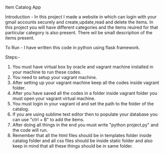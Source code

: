 Item Catalog App

Introduction -
In this project I made a website in which can login with your gmail accounts securely and create,update,read and delete the items. In this project you will have different categories and the items reuired for that particular category is also present. There wil be small description of the items present.

To Run -
I have written this code in python using flask framework.

Steps:-
1. You must have virtual box by oracle and vagrant machine installed in your machine to run these codes.
2. You need to setup your vagrant machine.
3. After setting up your vagrant machine keep all the codes inside vagrant folder.
4. After you have saved all the codes in a folder inside vagrant folder you must open your vagrant virtual machine.
5. You must login in your vagrant id and set the path to the folder of the catalog.
6. If you are using sublime text editor then to populate your database you can use "ctrl + B" to add the items.
7. After doing all things in the end you must write "python project.py" and the code will run.
8. Remember that all the html files should be in templates folder inside catalog folder and all css files should be inside static folder and also keep in mind that all these things should be in same folder.